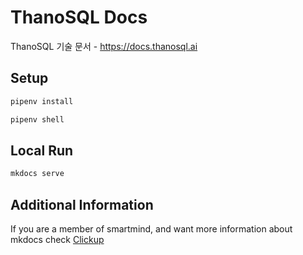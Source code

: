 # ThanoSQL Docs

ThanoSQL 기술 문서 - https://docs.thanosql.ai

## Setup

```bash
pipenv install
```

```bash
pipenv shell
```

## Local Run

```bash
mkdocs serve
```

## Additional Information
If you are a member of smartmind, and want more information about mkdocs check [Clickup](https://app.clickup.com/31080411/v/dc/xmfyv-1363/xmfyv-8363)